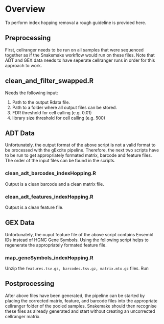 # Overview
To perform index hopping removal a rough guideline is provided here.

## Preprocessing
First, cellranger needs to be run on all samples that were sequenced together as if the Snakemake workflow would run on these files. Note that ADT and GEX data needs to have seperate cellranger runs in order for this approach to work.

## clean_and_filter_swapped.R
Needs the following input:
1. Path to the output Rdata file.
2. Path to a folder where all output files can be stored.
3. FDR threshold for cell calling (e.g. 0.01)
4. library size threshold for cell calling (e.g. 500)

## ADT Data
Unfortunately, the output format of the above script is not a valid format to be processed with the gExcite pipeline. Therefore, the next two scripts have to be run to get appropriately formated matrix, barcode and feature files. The order of the input files can be found in the scripts.
### clean_adt_barcodes_indexHopping.R
Output is a clean barcode and a clean matrix file.
### clean_adt_features_indexHopping.R
Output is a clean feature file.

## GEX Data
Unfortunately, the ouput feature file of the above script contains Ensembl IDs instead of HGNC Gene Symbols. Using the following script helps to regenerate the appropriately formated feature file.
### map_geneSymbols_indexHopping.R
Unzip the `features.tsv.gz, barcodes.tsv.gz, matrix.mtx.gz` files.
Run 


## Postprocessing
After above files have been generated, the pipeline can be started by placing the corrected matrix, feature, and barcode files into the appropriate cellranger folder of the pooled samples. Snakemake should then recognise these files as already generated and start without creating an uncorrected cellranger matrix.
